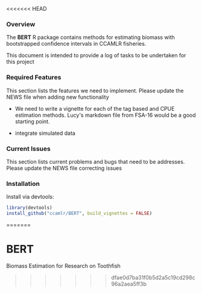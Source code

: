 <<<<<<< HEAD
### Overview

The **BERT** R package contains methods for estimating biomass with
bootstrapped confidence intervals in CCAMLR fisheries.

This document is intended to provide a log of tasks to be undertaken for this
project

### Required Features

This section lists the features we need to implement. Please update the NEWS
file when adding new functionality

* We need to write a vignette for each of the tag based and CPUE estimation 
methods. Lucy's markdown file from FSA-16 would be a good starting point.

* integrate simulated data 


### Current Issues

This section lists current problems and bugs that need to be addresses. Please 
update the NEWS file correcting issues


### Installation

Install via devtools:

```R
library(devtools)
install_github("ccamlr/BERT", build_vignettes = FALSE)
```
=======
# BERT
Biomass Estimation for Research on Toothfish
>>>>>>> dfae0d7ba31f0b5d2a5c19cd298c96a2aea5ff3b
